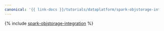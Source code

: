 ```yaml
---
canonical: '{{ link-docs }}/tutorials/dataplatform/spark-objstorage-integration'
---
```


{% include [spark-objstorage-integration](../../_tutorials/dataplatform/spark-objstorage-integration.md) %}
